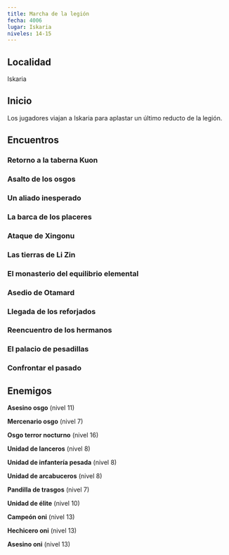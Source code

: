 ```yaml
---
title: Marcha de la legión
fecha: 4006
lugar: Iskaria
niveles: 14-15
---
```


## Localidad

Iskaria

## Inicio

Los jugadores viajan a Iskaria para aplastar un último reducto de la legión.

## Encuentros

### Retorno a la taberna Kuon

### Asalto de los osgos

### Un aliado inesperado

### La barca de los placeres

### Ataque de Xingonu

### Las tierras de Li Zin

### El monasterio del equilibrio elemental

### Asedio de Otamard

### Llegada de los reforjados

### Reencuentro de los hermanos

### El palacio de pesadillas

### Confrontar el pasado

## Enemigos

**Asesino osgo** (nivel 11)

**Mercenario osgo** (nivel 7)

**Osgo terror nocturno** (nivel 16)

**Unidad de lanceros** (nivel 8)

**Unidad de infantería pesada** (nivel 8)

**Unidad de arcabuceros** (nivel 8)

**Pandilla de trasgos** (nivel 7)

**Unidad de élite** (nivel 10)

**Campeón oni** (nivel 13)

**Hechicero oni** (nivel 13)

**Asesino oni** (nivel 13)